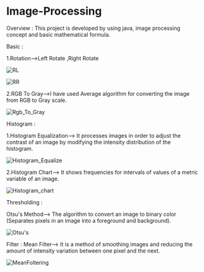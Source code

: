 # Image-Processing

Overview :
This project is developed by using java, image processing concept and basic mathematical formula.

Basic :

1.Rotation-->Left Rotate ,Right Rotate

![RL](https://user-images.githubusercontent.com/39344758/107803527-e92fb900-6d8c-11eb-81be-4fb2864d3c31.PNG)


![RR](https://user-images.githubusercontent.com/39344758/107803608-049ac400-6d8d-11eb-8c17-7be8a1589b69.PNG)


2.RGB To Gray-->I have used Average algorithm for converting the image from RGB to Gray scale.

![Rgb_To_Gray](https://user-images.githubusercontent.com/39344758/107803656-17ad9400-6d8d-11eb-8bbe-643c1648c5f7.PNG)


Histogram :

1.Histogram Equalization-->
It processes images in order to adjust the contrast of an image by modifying the intensity distribution of the histogram.

![Histogram_Equalize](https://user-images.githubusercontent.com/39344758/107803765-40358e00-6d8d-11eb-8239-88390664902f.PNG)

2.Histogram Chart-->
It shows frequencies for intervals of values of a metric variable of an image.

![Histogram_chart](https://user-images.githubusercontent.com/39344758/107803842-593e3f00-6d8d-11eb-85a2-05122391718b.PNG)

Thresholding :

Otsu's Method-->
The algorithm to convert an image to binary color (Separates pixels in an image into a foreground and background).

![Otsu's](https://user-images.githubusercontent.com/39344758/107803911-78d56780-6d8d-11eb-819c-22f8f49fa606.PNG)

Filter :
Mean Filter-->
It is a method of smoothing images and reducing the amount of intensity variation between one pixel and the next.

![MeanFoltering](https://user-images.githubusercontent.com/39344758/107803997-9276af00-6d8d-11eb-97be-a431d59b0b81.PNG)








